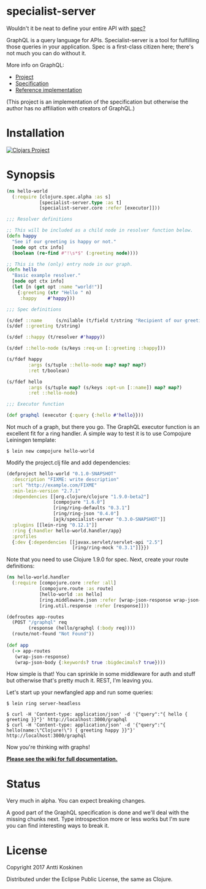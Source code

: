 # specialist-server

Wouldn't it be neat to define your entire API with [spec?](https://clojure.org/guides/spec)

GraphQL is a query language for APIs. Specialist-server is a tool for fulfilling those queries in your application. Spec is a first-class citizen here; there's not much you can do without it.

More info on GraphQL:

* [Project](http://graphql.org/)
* [Specification](http://facebook.github.io/graphql/)
* [Reference implementation](https://github.com/graphql/graphql-js)

(This project is an implementation of the specification but otherwise the author has no affiliation with creators of GraphQL.)

# Installation

[![Clojars Project](https://clojars.org/ajk/specialist-server/latest-version.svg)](https://clojars.org/ajk/specialist-server)

# Synopsis

```clojure
(ns hello-world
  (:require [clojure.spec.alpha :as s]
            [specialist-server.type :as t]
            [specialist-server.core :refer [executor]]))

;;; Resolver definitions

;; This will be included as a child node in resolver function below.
(defn happy
  "See if our greeting is happy or not."
  [node opt ctx info]
  (boolean (re-find #"!\s*$" (:greeting node))))

;; This is the (only) entry node in our graph.
(defn hello
  "Basic example resolver."
  [node opt ctx info]
  (let [n (get opt :name "world!")]
    {:greeting (str "Hello " n)
     :happy    #'happy}))

;;; Spec definitions

(s/def ::name     (s/nilable (t/field t/string "Recipient of our greeting.")))
(s/def ::greeting t/string)

(s/def ::happy (t/resolver #'happy))

(s/def ::hello-node (s/keys :req-un [::greeting ::happy]))

(s/fdef happy
        :args (s/tuple ::hello-node map? map? map?)
        :ret t/boolean)

(s/fdef hello
        :args (s/tuple map? (s/keys :opt-un [::name]) map? map?)
        :ret ::hello-node)

;;; Executor function

(def graphql (executor {:query {:hello #'hello}}))
```

Not much of a graph, but there you go. The GraphQL executor function is an excellent fit for a ring handler. A simple way to test it is to use Compojure Leiningen template:

    $ lein new compojure hello-world

Modify the project.clj file and add dependencies:

```clojure
(defproject hello-world "0.1.0-SNAPSHOT"
  :description "FIXME: write description"
  :url "http://example.com/FIXME"
  :min-lein-version "2.7.1"
  :dependencies [[org.clojure/clojure "1.9.0-beta2"]
                 [compojure "1.6.0"]
                 [ring/ring-defaults "0.3.1"]
                 [ring/ring-json "0.4.0"]
                 [ajk/specialist-server "0.3.0-SNAPSHOT"]]
  :plugins [[lein-ring "0.12.1"]]
  :ring {:handler hello-world.handler/app}
  :profiles
  {:dev {:dependencies [[javax.servlet/servlet-api "2.5"]
                        [ring/ring-mock "0.3.1"]]}})
```

Note that you need to use Clojure 1.9.0 for spec.
Next, create your route definitions:

```clojure
(ns hello-world.handler
  (:require [compojure.core :refer :all]
            [compojure.route :as route]
            [hello-world :as hello]
            [ring.middleware.json :refer [wrap-json-response wrap-json-body]]
            [ring.util.response :refer [response]]))

(defroutes app-routes
  (POST "/graphql" req
        (response (hello/graphql (:body req))))
  (route/not-found "Not Found")) 
  
(def app
  (-> app-routes
   (wrap-json-response)
   (wrap-json-body {:keywords? true :bigdecimals? true})))
```

How simple is that! You can sprinkle in some middleware for auth and stuff but otherwise that's pretty much it. REST, I'm leaving you.

Let's start up your newfangled app and run some queries:

    $ lein ring server-headless

    $ curl -H 'Content-type: application/json' -d '{"query":"{ hello { greeting }}"}' http://localhost:3000/graphql
    $ curl -H 'Content-type: application/json' -d '{"query":"{ hello(name:\"Clojure!\") { greeting happy }}"}' http://localhost:3000/graphql
    
Now you're thinking with graphs!

**[Please see the wiki for full documentation.](https://github.com/ajk/specialist-server/wiki)**

# Status

Very much in alpha. You can expect breaking changes.

A good part of the GraphQL specification is done and we'll deal with the missing chunks next. Type introspection more or less works but I'm sure you can find interesting ways to break it.

# License

Copyright 2017 Antti Koskinen

Distributed under the Eclipse Public License, the same as Clojure.
